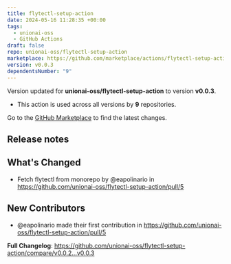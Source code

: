 ```yaml
---
title: flytectl-setup-action
date: 2024-05-16 11:28:35 +00:00
tags:
  - unionai-oss
  - GitHub Actions
draft: false
repo: unionai-oss/flytectl-setup-action
marketplace: https://github.com/marketplace/actions/flytectl-setup-action
version: v0.0.3
dependentsNumber: "9"
---
```



Version updated for **unionai-oss/flytectl-setup-action** to version **v0.0.3**.
- This action is used across all versions by **9** repositories.

Go to the [GitHub Marketplace](https://github.com/marketplace/actions/flytectl-setup-action) to find the latest changes.

## Release notes

## What's Changed
* Fetch flytectl from monorepo by @eapolinario in https://github.com/unionai-oss/flytectl-setup-action/pull/5

## New Contributors
* @eapolinario made their first contribution in https://github.com/unionai-oss/flytectl-setup-action/pull/5

**Full Changelog**: https://github.com/unionai-oss/flytectl-setup-action/compare/v0.0.2...v0.0.3
